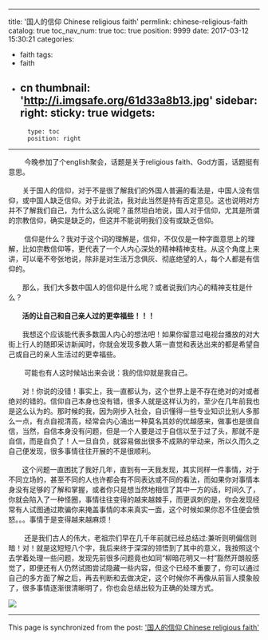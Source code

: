 
---
title: '国人的信仰  Chinese religious faith'
permlink: chinese-religious-faith
catalog: true
toc_nav_num: true
toc: true
position: 9999
date: 2017-03-12 15:30:21
categories:
- faith
tags:
- faith
- cn
thumbnail: 'http://i.imgsafe.org/61d33a8b13.jpg'
sidebar:
    right:
        sticky: true
widgets:
    -
        type: toc
        position: right
---


<html>
<p>&nbsp;　　今晚参加了个english聚会，话题是关于religious faith、God方面，话题挺有意思。<br>
<br>
　　关于国人的信仰，对于不是很了解我们的外国人普遍的看法是，中国人没有信仰，或中国人缺乏信仰。对于此说法，我对此当然是持有否定意见。这也说明对方并不了解我们自己，为什么这么说呢？虽然坦白地说，国人对于信仰，尤其是所谓的宗教信仰，确实是缺乏的，但这并不能说明我们没有或缺乏信仰。<br>
<br>
&nbsp;　　信仰是什么？我对于这个词的理解是，信仰，不仅仅是一种字面意思上的理解，比如宗教信仰等，更代表了一个人内心深处的精神精神支柱。从这个角度上来讲，可以毫不夸张地说，除非是对生活万念俱灰、彻底绝望的人，每个人都是有信仰的。<br>
<br>
　　那么，我们大多数中国人的信仰是什么呢？或者说我们内心的精神支柱是什么？<br>
<br>
&nbsp;&nbsp;&nbsp;&nbsp;&nbsp;&nbsp;&nbsp;<strong>活的让自己和自己亲人过的更幸福些！！！<br>
</strong><br>
　　我想这个应该能代表多数国人内心的想法吧！如果你留意过电视台播放的对大街上行人的随即采访新闻时，你就会发现多数人第一直觉和表达出来的都是希望自己或自己的亲人生活过的更幸福些。<br>
<br>
&nbsp;　　可能也有人这时候站出来会说：我的信仰就是我自己。<br>
<br>
　　对！你说的没错！事实上，我一直都认为，这个世界上是不存在绝对的对或者绝对的错的。信仰自己本身也没有错，很多人就是这样认为的，至少在几年前我也是这么认为的。那时候的我，因为刚步入社会，自识懂得一些专业知识比别人多那么一点，有点自视清高，经常会内心涌出一种莫名其妙的优越感来，做事也是很自信，当然，自信本身没有问题，但是一个人要是过于自信以至于过了头，那就不是自信，而是自负了！人一旦自负，就容易做出很多不成熟的举动来，所以久而久之自己便发现，很多事情往往开展的不是很顺利。<br>
<br>
&nbsp;&nbsp;&nbsp;&nbsp;&nbsp;&nbsp; 这个问题一直困扰了我好几年，直到有一天我发现，其实同样一件事情，对于不同立场的，甚至不同的人也许都会有不同表达或不同的看法，而如果你对事情本身没有足够的了解和掌握，或者你只是想当然地相信了其中一方的话，时间久了，你就会陷入了一种怪圈，事情往往变得的越来越棘手，而更讽刺的是，你会发现经常有人试图通过欺骗你来掩盖事情的本来真实一面，这个时候如果你忍不住便会愤怒。。。事情于是变得越来越麻烦！<br>
<br>
&nbsp;　　还是我们古人的伟大，老祖宗们早在几千年前就已经总结过:兼听则明偏信则暗！对！就是这短短八个字，我后来终于深深的领悟到了其中的意义，我按照这个去学着处理一些问题，发现先前很多问题竟也如同“柳暗花明又一村”豁然开朗般感觉了，即便还有人仍然试图尝试隐藏一些内容，但这个已经不重要了，你可以通过自己的多方面了解之后，再去判断和去做决定，这个时候你不再像从前盲人摸象般了，很多事情逐渐很清晰明了，你也会总结出较为正确的处理方式。</p>
<p><img src="http://i.imgsafe.org/61d33a8b13.jpg"/></p>
</html>

- - -

This page is synchronized from the post: ['国人的信仰  Chinese religious faith'](https://steemit.com/@rivalhw/chinese-religious-faith)

